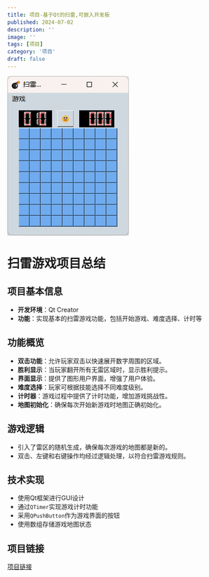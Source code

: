 ```yaml
---
title: 项目-基于Qt的扫雷,可嵌入开发板
published: 2024-07-02
description: ''
image: ''
tags: [项目]
category: '项目'
draft: false 
---
```


![扫雷游戏](images/saolei.png)

# 扫雷游戏项目总结

## 项目基本信息
- **开发环境**：Qt Creator
- **功能**：实现基本的扫雷游戏功能，包括开始游戏、难度选择、计时等

## 功能概览
- **双击功能**：允许玩家双击以快速展开数字周围的区域。
- **胜利显示**：当玩家翻开所有无雷区域时，显示胜利提示。
- **界面显示**：提供了图形用户界面，增强了用户体验。
- **难度选择**：玩家可根据技能选择不同难度级别。
- **计时器**：游戏过程中提供了计时功能，增加游戏挑战性。
- **地图初始化**：确保每次开始新游戏时地图正确初始化。

## 游戏逻辑
- 引入了雷区的随机生成，确保每次游戏的地图都是新的。
- 双击、左键和右键操作均经过逻辑处理，以符合扫雷游戏规则。

## 技术实现
- 使用Qt框架进行GUI设计
- 通过`QTimer`实现游戏计时功能
- 采用`QPushButton`作为游戏界面的按钮
- 使用数组存储游戏地图状态

## 项目链接
[项目链接](https://github.com/2535521265/qt-mine)


